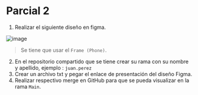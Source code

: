 # Parcial 2

1. Realizar el siguiente diseño en figma.

![image](https://github.com/Jacm1607/parcial-2/assets/46409841/b181062e-0027-4b44-8276-3412a645c321)

> Se tiene que usar el `Frame (Phone)`.

2. En el repositorio compartido que se tiene crear su rama con su nombre y apellido, ejemplo : `juan.perez`
3. Crear un archivo txt y pegar el enlace de presentación del diseño Figma.
4. Realizar respectivo merge en GitHub para que se pueda visualizar en la rama `Main`.
